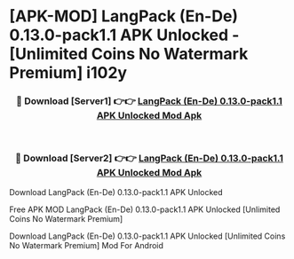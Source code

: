 # [APK-MOD] LangPack (En-De) 0.13.0-pack1.1 APK Unlocked - [Unlimited Coins No Watermark Premium] i102y



<div align="center">
<h3>🔴 Download [Server1] 👉👉 <a href="https://momento.my/?title=LangPack_(En-De)_0.13.0-pack1.1_APK_Unlocked">LangPack (En-De) 0.13.0-pack1.1 APK Unlocked Mod Apk</a></h3><br>

<h3>🔴 Download [Server2] 👉👉 <a href="https://momento.my/?title=LangPack_(En-De)_0.13.0-pack1.1_APK_Unlocked">LangPack (En-De) 0.13.0-pack1.1 APK Unlocked Mod Apk</a></h3>
</div>



Download LangPack (En-De) 0.13.0-pack1.1 APK Unlocked 

Free APK MOD LangPack (En-De) 0.13.0-pack1.1 APK Unlocked [Unlimited Coins No Watermark Premium]

Download LangPack (En-De) 0.13.0-pack1.1 APK Unlocked [Unlimited Coins No Watermark Premium] Mod For Android

